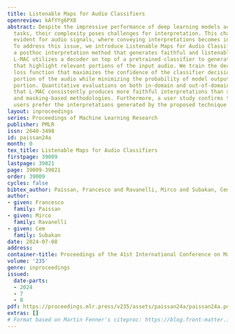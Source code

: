 ```yaml
---
title: Listenable Maps for Audio Classifiers
openreview: kAfYYg6PX8
abstract: Despite the impressive performance of deep learning models across diverse
  tasks, their complexity poses challenges for interpretation. This challenge is particularly
  evident for audio signals, where conveying interpretations becomes inherently difficult.
  To address this issue, we introduce Listenable Maps for Audio Classifiers (L-MAC),
  a posthoc interpretation method that generates faithful and listenable interpretations.
  L-MAC utilizes a decoder on top of a pretrained classifier to generate binary masks
  that highlight relevant portions of the input audio. We train the decoder with a
  loss function that maximizes the confidence of the classifier decision on the masked-in
  portion of the audio while minimizing the probability of model output for the masked-out
  portion. Quantitative evaluations on both in-domain and out-of-domain data demonstrate
  that L-MAC consistently produces more faithful interpretations than several gradient
  and masking-based methodologies. Furthermore, a user study confirms that, on average,
  users prefer the interpretations generated by the proposed technique.
layout: inproceedings
series: Proceedings of Machine Learning Research
publisher: PMLR
issn: 2640-3498
id: paissan24a
month: 0
tex_title: Listenable Maps for Audio Classifiers
firstpage: 39009
lastpage: 39021
page: 39009-39021
order: 39009
cycles: false
bibtex_author: Paissan, Francesco and Ravanelli, Mirco and Subakan, Cem
author:
- given: Francesco
  family: Paissan
- given: Mirco
  family: Ravanelli
- given: Cem
  family: Subakan
date: 2024-07-08
address:
container-title: Proceedings of the 41st International Conference on Machine Learning
volume: '235'
genre: inproceedings
issued:
  date-parts:
  - 2024
  - 7
  - 8
pdf: https://proceedings.mlr.press/v235/assets/paissan24a/paissan24a.pdf
extras: []
# Format based on Martin Fenner's citeproc: https://blog.front-matter.io/posts/citeproc-yaml-for-bibliographies/
---
```


